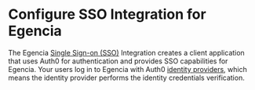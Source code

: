 # Configure SSO Integration for Egencia

The Egencia [Single Sign-on (SSO)](/sso) Integration creates a client application that uses Auth0 for authentication and provides SSO capabilities for Egencia. Your users log in to Egencia with Auth0 [identity providers](/identityproviders), which means the identity provider performs the identity credentials verification.
